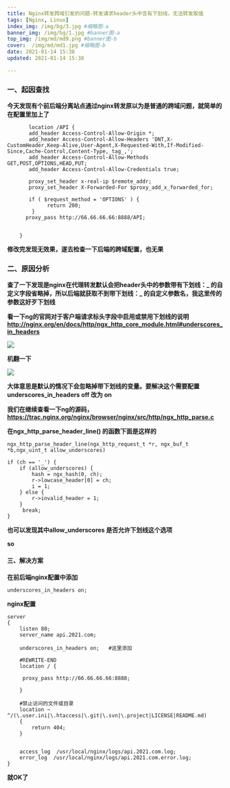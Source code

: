 ```yaml
---
title: Nginx转发跨域引发的问题-转发请求header头中含有下划线，无法转发取值
tags: [Nginx, Linux]
index_img: /img/bg/3.jpg #缩略图-a
banner_img: /img/bg/1.jpg #banner图-a
top_img: /img/md/md9.png #banner图-b
cover:  /img/md/md1.jpg #缩略图-b
date: 2021-01-14 15:38
updated: 2021-01-14 15:38

---
```

### 一、起因查找
**今天发现有个前后端分离站点通过nginx转发原以为是普通的跨域问题，就简单的在配置里加上了**

```
       location /API {
       add_header Access-Control-Allow-Origin *;
       add_header Access-Control-Allow-Headers 'DNT,X-CustomHeader,Keep-Alive,User-Agent,X-Requested-With,If-Modified-Since,Cache-Control,Content-Type,_tag_,';
       add_header Access-Control-Allow-Methods GET,POST,OPTIONS,HEAD,PUT;
       add_header Access-Control-Allow-Credentials true;
  
       proxy_set_header x-real-ip $remote_addr;
       proxy_set_header X-Forwarded-For $proxy_add_x_forwarded_for;

	   if ( $request_method = 'OPTIONS' ) { 
		     return 200;
		}
      proxy_pass http://66.66.66.66:8888/API;

      
    }
```
**修改完发现无效果，遂去检查一下后端的跨域配置，也无果**


### 二、原因分析

**查了一下发现是nginx在代理转发默认会把header头中的参数带有下划线：_ 的自定义字段省略掉，所以后端就获取不到带下划线：_ 的自定义参数名，我这里传的参数这好歹下划线**

**看一下ng的官网对于客户端请求标头字段中启用或禁用下划线的说明 http://nginx.org/en/docs/http/ngx_http_core_module.html#underscores_in_headers**

![](https://p3-juejin.byteimg.com/tos-cn-i-k3u1fbpfcp/548e5968d8d44dd1895197f7a022857c~tplv-k3u1fbpfcp-zoom-1.image)

**机翻一下**

![](https://p3-juejin.byteimg.com/tos-cn-i-k3u1fbpfcp/763c114598954832adfd9fcd8dd9d6a6~tplv-k3u1fbpfcp-zoom-1.image)

**大体意思是默认的情况下会忽略掉带下划线的变量。要解决这个需要配置  underscores_in_headers off 改为 on**

**我们在继续查看一下ng的源码，https://trac.nginx.org/nginx/browser/nginx/src/http/ngx_http_parse.c**

**在ngx_http_parse_header_line() 的函数下面是这样的**
```
ngx_http_parse_header_line(ngx_http_request_t *r, ngx_buf_t *b,ngx_uint_t allow_underscores)

if (ch == '_') {
    if (allow_underscores) {
        hash = ngx_hash(0, ch);
        r->lowcase_header[0] = ch;
        i = 1;
    } else {
        r->invalid_header = 1;
    }
     break;
}

```
**也可以发现其中allow_underscores 是否允许下划线这个选项**

**so**

#### 三、解决方案

**在前后端nginx配置中添加**

```
underscores_in_headers on;
```

**nginx配置**
```
server
{
    listen 80;
    server_name api.2021.com;

    underscores_in_headers on;   #这里添加

    #REWRITE-END
    location / {

     proxy_pass http://66.66.66.66:8888;
    
    }

    #禁止访问的文件或目录
    location ~ ^/(\.user.ini|\.htaccess|\.git|\.svn|\.project|LICENSE|README.md)
    {
        return 404;
    }
    

    access_log  /usr/local/nginx/logs/api.2021.com.log;
    error_log  /usr/local/nginx/logs/api.2021.com.error.log;
}
```
**就OK了**

